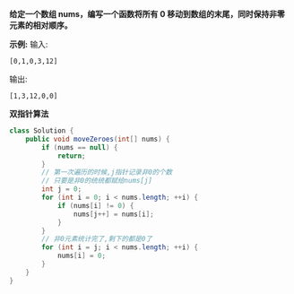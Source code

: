 **给定一个数组 nums，编写一个函数将所有 0 移动到数组的末尾，同时保持非零元素的相对顺序。**

**示例:**
输入:
```
[0,1,0,3,12]
```
输出:
```
[1,3,12,0,0]
```


**双指针算法**

```java
class Solution {
    public void moveZeroes(int[] nums) {
        if (nums == null) {
            return;
        }
        // 第一次遍历的时候,j指针记录非0的个数
        // 只要是非0的统统都赋给nums[j]
        int j = 0;
        for (int i = 0; i < nums.length; ++i) {
            if (nums[i] != 0) {
                nums[j++] = nums[i];
            }
        }
        // 非0元素统计完了,剩下的都是0了
        for (int i = j; i < nums.length; ++i) {
            nums[i] = 0;
        }
    }
}

```
